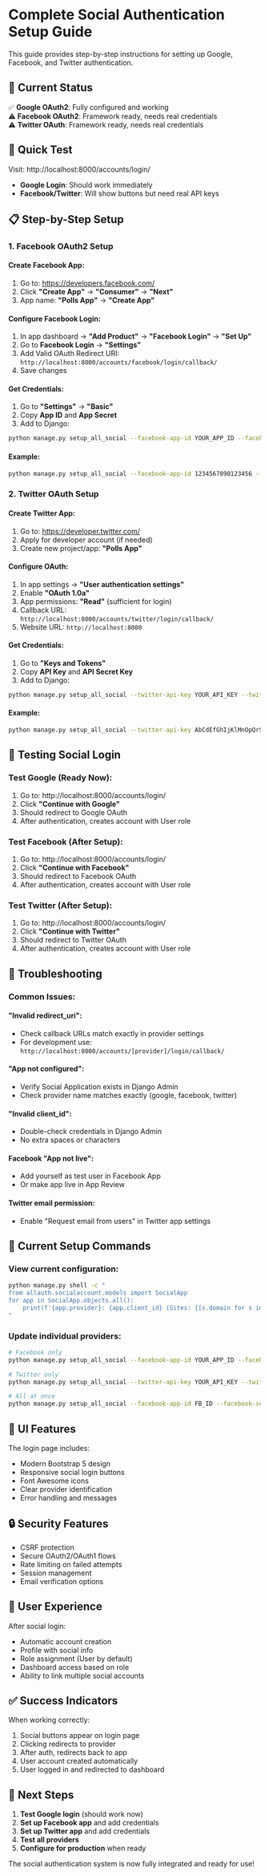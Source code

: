 # Complete Social Authentication Setup Guide

This guide provides step-by-step instructions for setting up Google, Facebook, and Twitter authentication.

## 🎯 Current Status

✅ **Google OAuth2**: Fully configured and working  
⚠️ **Facebook OAuth2**: Framework ready, needs real credentials  
⚠️ **Twitter OAuth**: Framework ready, needs real credentials  

## 🔧 Quick Test

Visit: http://localhost:8000/accounts/login/

- **Google Login**: Should work immediately
- **Facebook/Twitter**: Will show buttons but need real API keys

## 📋 Step-by-Step Setup

### 1. Facebook OAuth2 Setup

#### Create Facebook App:
1. Go to: https://developers.facebook.com/
2. Click **"Create App"** → **"Consumer"** → **"Next"**
3. App name: **"Polls App"** → **"Create App"**

#### Configure Facebook Login:
1. In app dashboard → **"Add Product"** → **"Facebook Login"** → **"Set Up"**
2. Go to **Facebook Login** → **"Settings"**
3. Add Valid OAuth Redirect URI: `http://localhost:8000/accounts/facebook/login/callback/`
4. Save changes

#### Get Credentials:
1. Go to **"Settings"** → **"Basic"**
2. Copy **App ID** and **App Secret**
3. Add to Django:
```bash
python manage.py setup_all_social --facebook-app-id YOUR_APP_ID --facebook-secret YOUR_APP_SECRET
```

#### Example:
```bash
python manage.py setup_all_social --facebook-app-id 1234567890123456 --facebook-secret abcd1234efgh5678ijkl9012mnop3456
```

### 2. Twitter OAuth Setup

#### Create Twitter App:
1. Go to: https://developer.twitter.com/
2. Apply for developer account (if needed)
3. Create new project/app: **"Polls App"**

#### Configure OAuth:
1. In app settings → **"User authentication settings"**
2. Enable **"OAuth 1.0a"**
3. App permissions: **"Read"** (sufficient for login)
4. Callback URL: `http://localhost:8000/accounts/twitter/login/callback/`
5. Website URL: `http://localhost:8000`

#### Get Credentials:
1. Go to **"Keys and Tokens"**
2. Copy **API Key** and **API Secret Key**
3. Add to Django:
```bash
python manage.py setup_all_social --twitter-api-key YOUR_API_KEY --twitter-secret YOUR_API_SECRET
```

#### Example:
```bash
python manage.py setup_all_social --twitter-api-key AbCdEfGhIjKlMnOpQrSt1234567890 --twitter-secret AbCdEfGhIjKlMnOpQrStUvWxYz1234567890AbCdEfGhIjKlMn
```

## 🚀 Testing Social Login

### Test Google (Ready Now):
1. Go to: http://localhost:8000/accounts/login/
2. Click **"Continue with Google"**
3. Should redirect to Google OAuth
4. After authentication, creates account with User role

### Test Facebook (After Setup):
1. Go to: http://localhost:8000/accounts/login/
2. Click **"Continue with Facebook"**
3. Should redirect to Facebook OAuth
4. After authentication, creates account with User role

### Test Twitter (After Setup):
1. Go to: http://localhost:8000/accounts/login/
2. Click **"Continue with Twitter"**
3. Should redirect to Twitter OAuth
4. After authentication, creates account with User role

## 🔧 Troubleshooting

### Common Issues:

#### "Invalid redirect_uri":
- Check callback URLs match exactly in provider settings
- For development use: `http://localhost:8000/accounts/[provider]/login/callback/`

#### "App not configured":
- Verify Social Application exists in Django Admin
- Check provider name matches exactly (google, facebook, twitter)

#### "Invalid client_id":
- Double-check credentials in Django Admin
- No extra spaces or characters

#### Facebook "App not live":
- Add yourself as test user in Facebook App
- Or make app live in App Review

#### Twitter email permission:
- Enable "Request email from users" in Twitter app settings

## 📱 Current Setup Commands

### View current configuration:
```bash
python manage.py shell -c "
from allauth.socialaccount.models import SocialApp
for app in SocialApp.objects.all():
    print(f'{app.provider}: {app.client_id} (Sites: {[s.domain for s in app.sites.all()]})')
"
```

### Update individual providers:
```bash
# Facebook only
python manage.py setup_all_social --facebook-app-id YOUR_APP_ID --facebook-secret YOUR_SECRET

# Twitter only  
python manage.py setup_all_social --twitter-api-key YOUR_API_KEY --twitter-secret YOUR_SECRET

# All at once
python manage.py setup_all_social --facebook-app-id FB_ID --facebook-secret FB_SECRET --twitter-api-key TW_KEY --twitter-secret TW_SECRET
```

## 🎨 UI Features

The login page includes:
- Modern Bootstrap 5 design
- Responsive social login buttons
- Font Awesome icons
- Clear provider identification
- Error handling and messages

## 🔒 Security Features

- CSRF protection
- Secure OAuth2/OAuth1 flows
- Rate limiting on failed attempts
- Session management
- Email verification options

## 🌟 User Experience

After social login:
- Automatic account creation
- Profile with social info
- Role assignment (User by default)
- Dashboard access based on role
- Ability to link multiple social accounts

## ✅ Success Indicators

When working correctly:
1. Social buttons appear on login page
2. Clicking redirects to provider
3. After auth, redirects back to app
4. User account created automatically
5. User logged in and redirected to dashboard

## 🎯 Next Steps

1. **Test Google login** (should work now)
2. **Set up Facebook app** and add credentials
3. **Set up Twitter app** and add credentials
4. **Test all providers**
5. **Configure for production** when ready

The social authentication system is now fully integrated and ready for use!
